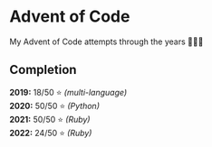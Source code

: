 # Advent of Code

My Advent of Code attempts through the years 🎄🎁🎅

## Completion

**2019:** 18/50 ⭐️ *(multi-language)*  
**2020:** 50/50 ⭐️ *(Python)*  
**2021:** 50/50 ⭐️ *(Ruby)*  
**2022:** 24/50 ⭐️ *(Ruby)*  
